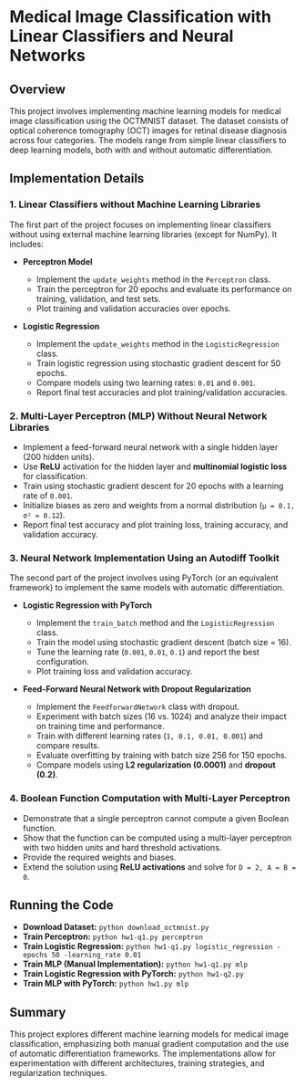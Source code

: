 # Medical Image Classification with Linear Classifiers and Neural Networks

## Overview

This project involves implementing machine learning models for medical image classification using the OCTMNIST dataset. The dataset consists of optical coherence tomography (OCT) images for retinal disease diagnosis across four categories. The models range from simple linear classifiers to deep learning models, both with and without automatic differentiation.

## Implementation Details

### **1. Linear Classifiers without Machine Learning Libraries**
The first part of the project focuses on implementing linear classifiers without using external machine learning libraries (except for NumPy). It includes:

- **Perceptron Model**
  - Implement the `update_weights` method in the `Perceptron` class.
  - Train the perceptron for 20 epochs and evaluate its performance on training, validation, and test sets.
  - Plot training and validation accuracies over epochs.

- **Logistic Regression**
  - Implement the `update_weights` method in the `LogisticRegression` class.
  - Train logistic regression using stochastic gradient descent for 50 epochs.
  - Compare models using two learning rates: `0.01` and `0.001`.
  - Report final test accuracies and plot training/validation accuracies.

### **2. Multi-Layer Perceptron (MLP) Without Neural Network Libraries**
- Implement a feed-forward neural network with a single hidden layer (200 hidden units).
- Use **ReLU** activation for the hidden layer and **multinomial logistic loss** for classification.
- Train using stochastic gradient descent for 20 epochs with a learning rate of `0.001`.
- Initialize biases as zero and weights from a normal distribution (`μ = 0.1, σ² = 0.12`).
- Report final test accuracy and plot training loss, training accuracy, and validation accuracy.

### **3. Neural Network Implementation Using an Autodiff Toolkit**
The second part of the project involves using PyTorch (or an equivalent framework) to implement the same models with automatic differentiation.

- **Logistic Regression with PyTorch**
  - Implement the `train_batch` method and the `LogisticRegression` class.
  - Train the model using stochastic gradient descent (batch size = 16).
  - Tune the learning rate (`0.001`, `0.01`, `0.1`) and report the best configuration.
  - Plot training loss and validation accuracy.

- **Feed-Forward Neural Network with Dropout Regularization**
  - Implement the `FeedforwardNetwork` class with dropout.
  - Experiment with batch sizes (16 vs. 1024) and analyze their impact on training time and performance.
  - Train with different learning rates (`1, 0.1, 0.01, 0.001`) and compare results.
  - Evaluate overfitting by training with batch size 256 for 150 epochs.
  - Compare models using **L2 regularization (0.0001)** and **dropout (0.2)**.

### **4. Boolean Function Computation with Multi-Layer Perceptron**
- Demonstrate that a single perceptron cannot compute a given Boolean function.
- Show that the function can be computed using a multi-layer perceptron with two hidden units and hard threshold activations.
- Provide the required weights and biases.
- Extend the solution using **ReLU activations** and solve for `D = 2, A = B = 0`.

## Running the Code
- **Download Dataset:** `python download_octmnist.py`
- **Train Perceptron:** `python hw1-q1.py perceptron`
- **Train Logistic Regression:** `python hw1-q1.py logistic_regression -epochs 50 -learning_rate 0.01`
- **Train MLP (Manual Implementation):** `python hw1-q1.py mlp`
- **Train Logistic Regression with PyTorch:** `python hw1-q2.py`
- **Train MLP with PyTorch:** `python hw1.py mlp`

## Summary
This project explores different machine learning models for medical image classification, emphasizing both manual gradient computation and the use of automatic differentiation frameworks. The implementations allow for experimentation with different architectures, training strategies, and regularization techniques.
